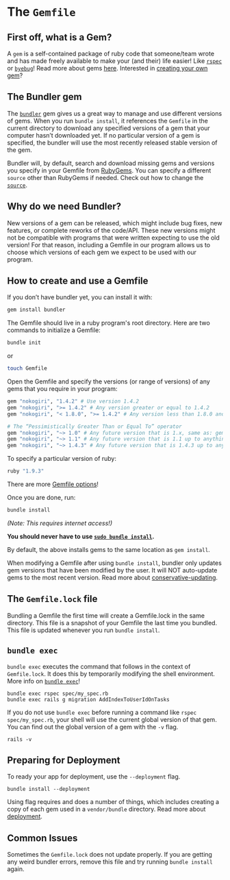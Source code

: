 # The `Gemfile`

## First off, what is a Gem?

A `gem` is a self-contained package of ruby code that someone/team wrote and has made freely available to make your (and their) life easier! Like [`rspec`](https://github.com/rspec/rspec) or [`byebug`](https://github.com/deivid-rodriguez/byebug)! Read more about gems [here](./gems-and-rbenv.md). Interested in [creating your own gem](http://ryanlue.com/posts/2017-02-18-how-to-publish-a-gem)?

## The Bundler gem

The [`bundler`](http://bundler.io/) gem gives us a great way to manage and use different versions of gems. When you run `bundle install`, it references the `Gemfile` in the current directory to download any specified versions of a gem that your computer hasn’t downloaded yet. If no particular version of a gem is specified, the bundler will use the most recently released stable version of the gem.

Bundler will, by default, search and download missing gems and versions you specify in your Gemfile from [RubyGems](https://rubygems.org/). You can specify a different `source` other than RubyGems if needed. Check out how to change the [`source`](http://bundler.io/v1.15/man/gemfile.5.html#GLOBAL-SOURCES).

## Why do we need Bundler?

New versions of a gem can be released, which might include bug fixes, new features, or complete reworks of the code/API. These new versions might not be compatible with programs that were written expecting to use the old version! For that reason, including a Gemfile in our program allows us to choose which versions of each gem we expect to be used with our program.

## How to create and use a Gemfile

If you don’t have bundler yet, you can install it with:

```bash
gem install bundler
```

The Gemfile should live in a ruby program's root directory. Here are two commands to initialize a Gemfile:

```bash
bundle init
```
or
```bash
touch Gemfile
```

Open the Gemfile and specify the versions (or range of versions) of any gems that you require in your program:

```ruby
gem "nokogiri", "1.4.2" # Use version 1.4.2
gem "nokogiri", ">= 1.4.2" # Any version greater or equal to 1.4.2
gem "nokogiri", "< 1.8.0", ">= 1.4.2" # Any version less than 1.8.0 and greater or equal to 1.4.2

# The “Pessimistically Greater Than or Equal To” operator
gem "nokogiri", "~> 1.0" # Any future version that is 1.x, same as: gem “nokogiri”, ">= 1.0", "< 2.0"
gem "nokogiri", "~> 1.1" # Any future version that is 1.1 up to anything below 1.2, same as: gem “nokogiri”, ">= 1.1", "< 1.2"
gem "nokogiri", "~> 1.4.3" # Any future version that is 1.4.3 up to anything below 1.4.4, same as: gem “nokogiri”, ">= 1.4.3", "< 1.4.4"
```

To specify a particular version of ruby:
```ruby
ruby "1.9.3"
```

There are more [Gemfile options](http://bundler.io/v1.15/man/gemfile.5.html)!

Once you are done, run:
```bash
bundle install
```

_(Note: This requires internet access!)_

**You should never have to use [`sudo bundle install`](http://bundler.io/v1.3/man/bundle-install.1.html#SUDO-USAGE).**

By default, the above installs gems to the same location as `gem install`.

When modifying a Gemfile after using `bundle install`, bundler only updates gem versions that have been modified by the user. It will NOT auto-update gems to the most recent version. Read more about [conservative-updating](http://bundler.io/v1.3/man/bundle-install.1.html#CONSERVATIVE-UPDATING).

## The `Gemfile.lock` file

Bundling a Gemfile the first time will create a Gemfile.lock in the same directory. This file is a snapshot of your Gemfile the last time you bundled. This file is updated whenever you run `bundle install`.

## `bundle exec`

`bundle exec` executes the command that follows in the context of `Gemfile.lock`. It does this by temporarily modifying the shell environment. More info on [`bundle exec`](http://bundler.io/v1.15/bundle_exec.html)!

```
bundle exec rspec spec/my_spec.rb
bundle exec rails g migration AddIndexToUserIdOnTasks
```

If you do not use `bundle exec` before running a command like `rspec spec/my_spec.rb`, your shell will use the current global version of that gem. You can find out the global version of a gem with the `-v` flag.

```
rails -v
```

## Preparing for Deployment

To ready your app for deployment, use the `--deployment` flag.

```
bundle install --deployment
```

Using flag requires and does a number of things, which includes creating a copy of each gem used in a `vendor/bundle` directory. Read more about [deployment](http://bundler.io/v1.3/man/bundle-install.1.html#DEPLOYMENT-MODE).

## Common Issues

Sometimes the `Gemfile.lock` does not update properly. If you are getting any weird bundler errors, remove this file and try running `bundle install` again.
